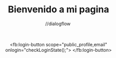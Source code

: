 


<!DOCTYPE html>
<head>
<meta charset="UTF-8">
</head>
<body>
<center>
<h1>Bienvenido a mi pagina</h1>
 //dialogflow
<script src="https://www.gstatic.com/dialogflow-console/fast/messenger/bootstrap.js?v=1"></script>
<df-messenger
  intent="WELCOME"
  chat-title="Nuevo"
  agent-id="f3a14e06-1332-48c6-b41f-c3a55f4008b3"
  language-code="es"
></df-messenger>
 <img src="ojo.gif" alt="">
<script>
// This is called with the results from from FB.getLoginStatus().
function statusChangeCallback(response) {
console.log('statusChangeCallback');
console.log(response);
// The response object is returned with a status field that lets the
// app know the current login status of the person.
// Full docs on the response object can be found in the documentation
// for FB.getLoginStatus().
if (response.status === 'connected') {
// Logged into your app and Facebook.
testAPI();
} else if (response.status === 'not_authorized') {
// The person is logged into Facebook, but not your app.
document.getElementById('status').innerHTML = 'Login with Facebook ';
} else {
// The person is not logged into Facebook, so we're not sure if
// they are logged into this app or not.
document.getElementById('status').innerHTML = 'Login with Facebook ';
}
}
// This function is called when someone finishes with the Login
// Button. See the onlogin handler attached to it in the sample
// code below.
function checkLoginState() {
FB.getLoginStatus(function(response) {
statusChangeCallback(response);
});
}
window.fbAsyncInit = function() {
FB.init({
appId : '3164690896925867',
cookie : true, // enable cookies to allow the server to access
// the session
xfbml : true, // parse social plugins on this page
version : 'v2.2' // use version 2.2
});
// Now that we've initialized the JavaScript SDK, we call
// FB.getLoginStatus(). This function gets the state of the
// person visiting this page and can return one of three states to
// the callback you provide. They can be:
//
// 1. Logged into your app ('connected')
// 2. Logged into Facebook, but not your app ('not_authorized')
// 3. Not logged into Facebook and can't tell if they are logged into
// your app or not.
//
// These three cases are handled in the callback function.

FB.getLoginStatus(function(response) {
statusChangeCallback(response);
});
};
// Load the SDK asynchronously
(function(d, s, id) {
var js, fjs = d.getElementsByTagName(s)[0];
if (d.getElementById(id)) return;
js = d.createElement(s); js.id = id;
js.src = "//connect.facebook.net/en_US/sdk.js";
fjs.parentNode.insertBefore(js, fjs);
}(document, 'script', 'facebook-jssdk'));

// Here we run a very simple test of the Graph API after login is
// successful. See statusChangeCallback() for when this call is made.
function testAPI() {
console.log('Welcome! Fetching your information.... ');
FB.api('/me?fields=name,email', function(response) {
console.log('Successful login for: ' + response.name);

document.getElementById("status").innerHTML = '<p>Welcome '+response.name+'! <a href=login.php?name='+ response.name.replace(" ", "_") +'&email='+ response.email +'>Continue with facebook login</a></p>'
});
}
</script>


<!--
Below we include the Login Button social plugin. This button uses
the JavaScript SDK to present a graphical Login button that triggers
the FB.login() function when clicked.
-->
<br><br>
<fb:login-button scope="public_profile,email" onlogin="checkLoginState();">
</fb:login-button>
<div id="status">
</div>
<script type="text/javascript">
</script>
</center>
</body>
</html>
